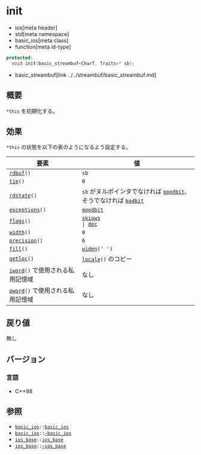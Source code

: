 # init
* ios[meta header]
* std[meta namespace]
* basic_ios[meta class]
* function[meta id-type]

```cpp
protected:
  void init(basic_streambuf<CharT, Traits>* sb);
```
* basic_streambuf[link ../../streambuf/basic_streambuf.md]


## 概要
`*this` を初期化する。


## 効果
`*this` の状態を以下の表のようになるよう設定する。

| 要素 | 値 |
|------|----|
| [`rdbuf`](rdbuf.md)`()` | `sb` |
| [`tie`](tie.md)`()` | `0` |
| [`rdstate`](rdstate.md)`()` | `sb` がヌルポインタでなければ [`goodbit`](../ios_base/type-iostate.md)、そうでなければ [`badbit`](../ios_base/type-iostate.md) |
| [`exceptions`](exceptions.md)`()` | [`goodbit`](../ios_base/type-iostate.md) |
| [`flags`](../ios_base/flags.md)`()` | [`skipws`](../ios_base/type-fmtflags.md)<code> &#x7c; </code>[`dec`](../ios_base/type-fmtflags.md) |
| [`width`](../ios_base/width.md)`()` | `0` |
| [`precision`](../ios_base/precision.md)`()` | `6` |
| [`fill`](fill.md)`()` | [`widen`](widen.md)`(' ')` |
| [`getloc`](../ios_base/getloc.md)`()` | [`locale`](../../locale/locale/op_constructor.md)`()` のコピー |
| [`iword`](../ios_base/iword.md)`()` で使用される私用記憶域 | なし |
| [`pword`](../ios_base/pword.md)`()` で使用される私用記憶域 | なし |


## 戻り値
無し


## バージョン
### 言語
- C++98


## 参照
- [`basic_ios`](../basic_ios.md)`::`[`basic_ios`](op_constructor.md)
- [`basic_ios`](../basic_ios.md)`::`[`~basic_ios`](op_destructor.md)
- [`ios_base`](../ios_base.md)`::`[`ios_base`](../ios_base/op_constructor.md)
- [`ios_base`](../ios_base.md)`::`[`~ios_base`](../ios_base/op_destructor.md)
